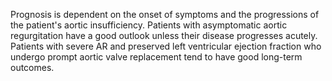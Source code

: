 Prognosis is dependent on the onset of symptoms and the progressions of the patient's aortic insufficiency. Patients with asymptomatic aortic regurgitation have a good outlook unless their disease progresses acutely. Patients with severe AR and preserved left ventricular ejection fraction who undergo prompt aortic valve replacement tend to have good long-term outcomes.